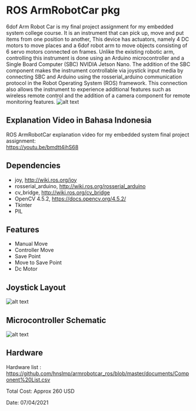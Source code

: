# ROS ArmRobotCar pkg
6dof Arm Robot Car is my final project assignment for my embedded system college course. 
It is an instrument that can pick up, move and put items from one position to another, 
This device has actuators, namely 4 DC motors to move places and a 6dof robot arm to move 
objects consisting of 6 servo motors connected on frames. Unlike the existing robotic arm, 
controlling this instrument is done using an Arduino microcontroller and a Single Board Computer 
(SBC) NVIDIA Jetson Nano. The addition of the SBC component makes the instrument controllable 
via joystick input media by connecting SBC and Arduino using the rosserial_arduino communication 
protocol in the Robot Operating System (ROS) framework. This connection also allows the instrument 
to experience additional features such as wireless remote control and the addition of a camera 
component for remote monitoring features. 
![alt text](https://github.com/hnslmp/armrobotcar_ros/blob/master/documents/Armrobotcar.png)   
 
## Explanation Video in Bahasa Indonesia
ROS ArmRobotCar explanation video for my embedded system final project assignment:  
https://youtu.be/bmdtt4ihS68

## Dependencies 
* joy, http://wiki.ros.org/joy  
* rosserial_arduino, http://wiki.ros.org/rosserial_arduino
* cv_bridge, http://wiki.ros.org/cv_bridge
* OpenCV 4.5.2, https://docs.opencv.org/4.5.2/
* Tkinter
* PIL 

## Features
* Manual Move
* Controller Move
* Save Point
* Move to Save Point
* Dc Motor

## Joystick Layout
![alt text](https://github.com/hnslmp/armrobotcar_ros/blob/master/documents/Joystick%20Layout.png)    

## Microcontroller Schematic
![alt text](https://github.com/hnslmp/armrobotcar_ros/blob/master/documents/Schematic.png)    

## Hardware 
Hardware list : 
https://github.com/hnslmp/armrobotcar_ros/blob/master/documents/Component%20List.csv

Total Cost: Approx 260 USD  

Date: 07/04/2021  
